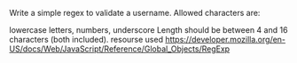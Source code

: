 Write a simple regex to validate a username. Allowed characters are:

lowercase letters,
numbers,
underscore
Length should be between 4 and 16 characters (both included).
resourse used https://developer.mozilla.org/en-US/docs/Web/JavaScript/Reference/Global_Objects/RegExp

